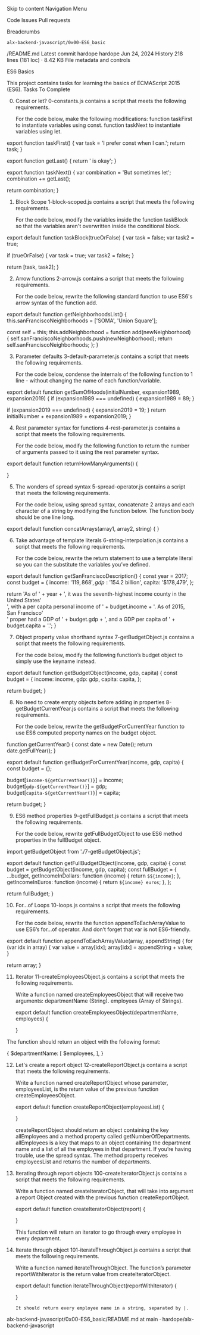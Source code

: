 
Skip to content
Navigation Menu

Code
Issues
Pull requests

Breadcrumbs

    alx-backend-javascript/0x00-ES6_basic

/README.md
Latest commit
hardope
hardope
Jun 24, 2024
History
218 lines (181 loc) · 8.42 KB
File metadata and controls

ES6 Basics

This project contains tasks for learning the basics of ECMAScript 2015 (ES6).
Tasks To Complete

0. Const or let?
0-constants.js contains a script that meets the following requirements.

    For the code below, make the following modifications:
        function taskFirst to instantiate variables using const.
        function taskNext to instantiate variables using let.

export function taskFirst() {
  var task = 'I prefer const when I can.';
  return task;
}

export function getLast() {
  return ' is okay';
}

export function taskNext() {
  var combination = 'But sometimes let';
  combination += getLast();

  return combination;
}

1. Block Scope
1-block-scoped.js contains a script that meets the following requirements.

    For the code below, modify the variables inside the function taskBlock so that the variables aren't overwritten inside the conditional block.

export default function taskBlock(trueOrFalse) {
  var task = false;
  var task2 = true;

  if (trueOrFalse) {
    var task = true;
    var task2 = false;
  }

  return [task, task2];
}

2. Arrow functions
2-arrow.js contains a script that meets the following requirements.

    For the code below, rewrite the following standard function to use ES6's arrow syntax of the function add.

export default function getNeighborhoodsList() {
  this.sanFranciscoNeighborhoods = ['SOMA', 'Union Square'];

  const self = this;
  this.addNeighborhood = function add(newNeighborhood) {
    self.sanFranciscoNeighborhoods.push(newNeighborhood);
    return self.sanFranciscoNeighborhoods;
  };
}

3. Parameter defaults
3-default-parameter.js contains a script that meets the following requirements.

    For the code below, condense the internals of the following function to 1 line - without changing the name of each function/variable.

export default function getSumOfHoods(initialNumber, expansion1989, expansion2019) {
  if (expansion1989 === undefined) {
    expansion1989 = 89;
  }

  if (expansion2019 === undefined) {
    expansion2019 = 19;
  }
  return initialNumber + expansion1989 + expansion2019;
}

4. Rest parameter syntax for functions
4-rest-parameter.js contains a script that meets the following requirements.

    For the code below, modify the following function to return the number of arguments passed to it using the rest parameter syntax.

export default function returnHowManyArguments() {

}

5. The wonders of spread syntax
5-spread-operator.js contains a script that meets the following requirements.

    For the code below, using spread syntax, concatenate 2 arrays and each character of a string by modifying the function below. The function body should be one line long.

export default function concatArrays(array1, array2, string) {
}

6. Take advantage of template literals
6-string-interpolation.js contains a script that meets the following requirements.

    For the code below, rewrite the return statement to use a template literal so you can the substitute the variables you’ve defined.

export default function getSanFranciscoDescription() {
  const year = 2017;
  const budget = {
    income: '$119,868',
    gdp: '$154.2 billion',
    capita: '$178,479',
  };

  return 'As of ' + year + ', it was the seventh-highest income county in the United States' \
        ', with a per capita personal income of ' + budget.income + '. As of 2015, San Francisco' \
        ' proper had a GDP of ' + budget.gdp + ', and a GDP per capita of ' + budget.capita + '.';
}

7. Object property value shorthand syntax
7-getBudgetObject.js contains a script that meets the following requirements.

    For the code below, modify the following function’s budget object to simply use the keyname instead.

export default function getBudgetObject(income, gdp, capita) {
  const budget = {
    income: income,
    gdp: gdp,
    capita: capita,
  };

  return budget;
}

8. No need to create empty objects before adding in properties
8-getBudgetCurrentYear.js contains a script that meets the following requirements.

    For the code below, rewrite the getBudgetForCurrentYear function to use ES6 computed property names on the budget object.

function getCurrentYear() {
  const date = new Date();
  return date.getFullYear();
}

export default function getBudgetForCurrentYear(income, gdp, capita) {
  const budget = {};

  budget[`income-${getCurrentYear()}`] = income;
  budget[`gdp-${getCurrentYear()}`] = gdp;
  budget[`capita-${getCurrentYear()}`] = capita;

  return budget;
}

9. ES6 method properties
9-getFullBudget.js contains a script that meets the following requirements.

    For the code below, rewrite getFullBudgetObject to use ES6 method properties in the fullBudget object.

import getBudgetObject from './7-getBudgetObject.js';

export default function getFullBudgetObject(income, gdp, capita) {
  const budget = getBudgetObject(income, gdp, capita);
  const fullBudget = {
    ...budget,
    getIncomeInDollars: function (income) {
      return `$${income}`;
    },
    getIncomeInEuros: function (income) {
      return `${income} euros`;
    },
  };

  return fullBudget;
}

10. For...of Loops
10-loops.js contains a script that meets the following requirements.

    For the code below, rewrite the function appendToEachArrayValue to use ES6’s for...of operator. And don’t forget that var is not ES6-friendly.

export default function appendToEachArrayValue(array, appendString) {
  for (var idx in array) {
    var value = array[idx];
    array[idx] = appendString + value;
  }

  return array;
}

11. Iterator
11-createEmployeesObject.js contains a script that meets the following requirements.

    Write a function named createEmployeesObject that will receive two arguments:
        departmentName (String).
        employees (Array of Strings).

    export default function createEmployeesObject(departmentName, employees) {

    }

The function should return an object with the following format:

{
  $departmentName: [
    $employees,
  ],
}

12. Let's create a report object
12-createReportObject.js contains a script that meets the following requirements.

    Write a function named createReportObject whose parameter, employeesList, is the return value of the previous function createEmployeesObject.

    export default function createReportObject(employeesList) {

    }

    createReportObject should return an object containing the key allEmployees and a method property called getNumberOfDepartments.
    allEmployees is a key that maps to an object containing the department name and a list of all the employees in that department. If you’re having trouble, use the spread syntax.
    The method property receives employeesList and returns the number of departments.

13. Iterating through report objects
100-createIteratorObject.js contains a script that meets the following requirements.

    Write a function named createIteratorObject, that will take into argument a report Object created with the previous function createReportObject.

    export default function createIteratorObject(report) {

    }

    This function will return an iterator to go through every employee in every department.

14. Iterate through object
101-iterateThroughObject.js contains a script that meets the following requirements.

    Write a function named iterateThroughObject. The function’s parameter reportWithIterator is the return value from createIteratorObject.

    export default function iterateThroughObject(reportWithIterator) {

    }

        It should return every employee name in a string, separated by |.

alx-backend-javascript/0x00-ES6_basic/README.md at main · hardope/alx-backend-javascript

